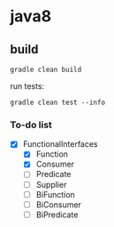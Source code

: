 # java8

## build

```
gradle clean build
```

run tests:
```
gradle clean test --info
```


### To-do list

- [x] FunctionalInterfaces
    - [x] Function
    - [x] Consumer
    - [ ] Predicate
    - [ ] Supplier
    - [ ] BiFunction
    - [ ] BiConsumer
    - [ ] BiPredicate
